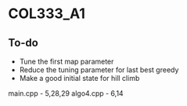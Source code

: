 # COL333_A1

## To-do
- Tune the first map parameter
- Reduce the tuning parameter for last best greedy
- Make a good initial state for hill climb

main.cpp - 5,28,29
algo4.cpp - 6,14